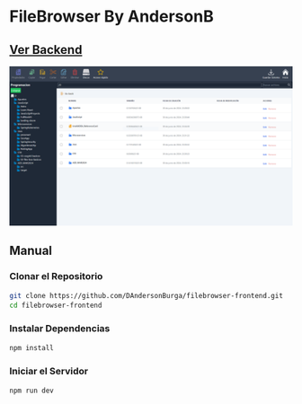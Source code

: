 # FileBrowser By AndersonB
## [Ver Backend](https://github.com/DAndersonBurga/filebrowser-backend.git)

![Texto alternativo](/public/img/filebrowser.PNG)

## Manual
### Clonar el Repositorio
```bash
git clone https://github.com/DAndersonBurga/filebrowser-frontend.git
cd filebrowser-frontend
```

### Instalar Dependencias
```bash
npm install
```

### Iniciar el Servidor
```bash
npm run dev
```